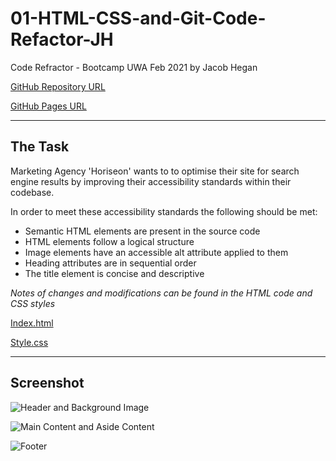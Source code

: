 # 01-HTML-CSS-and-Git-Code-Refactor-JH
Code Refractor - Bootcamp UWA Feb 2021 by Jacob Hegan

[GitHub Repository URL](https://github.com/heganjr/01-HTML-CSS-and-Git-Code-Refactor-JH)

[GitHub Pages URL](https://heganjr.github.io/01-HTML-CSS-and-Git-Code-Refactor-JH/)

____
## The Task ##

Marketing Agency 'Horiseon' wants to to optimise their site for search engine results by improving their accessibility standards within their codebase.

In order to meet these accessibility standards the following should be met:
- Semantic HTML elements are present in the source code
- HTML elements follow a logical structure
- Image elements have an accessible alt attribute applied to them
- Heading attributes are in sequential order
- The title element is concise and descriptive

*Notes of changes and modifications can be found in the HTML code and CSS styles*

[Index.html](../Develop/index.html)

[Style.css](../Develop/assets/css/style.css)

_______

## Screenshot ##

![Header and Background Image](../Develop/assets/images/screenshot-1.PNG)

![Main Content and Aside Content](../Develop/assets/images/screenshot-2.PNG)

![Footer](../Develop/assets/images/screenshot-3.PNG)

